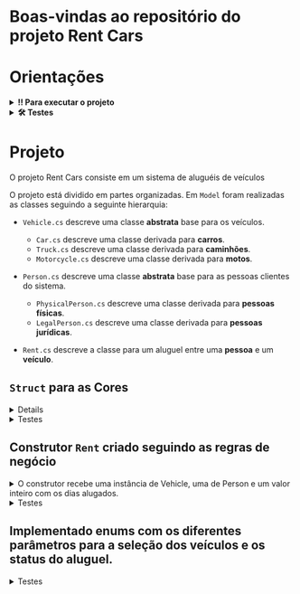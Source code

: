 # Boas-vindas ao repositório do projeto Rent Cars

# Orientações

<details>
  <summary><strong>‼️ Para executar o projeto</strong></summary><br />

1. Clone o repositório

- Use o comando: `git clone git@github.com:Mathluiz23/rent-cars.git`.
- Entre na pasta do repositório que você acabou de clonar:
  - `cd rent-cars`

2. Instale as dependências

- Entre na pasta `src/`.
- Execute o comando: `dotnet restore`.

</details>

<details>
  <summary><strong>🛠 Testes</strong></summary><br />

### Executando todos os testes

Para executar os testes com o .NET, execute o comando dentro do diretório do projeto `src` ou de seus testes `src/RentCars.Test`!

```
dotnet test
```

</details>

# Projeto

O projeto Rent Cars consiste em um sistema de aluguéis de veículos

O projeto está dividido em partes organizadas. Em `Model` foram realizadas as classes seguindo a seguinte hierarquia:

- `Vehicle.cs` descreve uma classe **abstrata** base para os veículos.

  - `Car.cs` descreve uma classe derivada para **carros**.
  - `Truck.cs` descreve uma classe derivada para **caminhões**.
  - `Motorcycle.cs` descreve uma classe derivada para **motos**.

- `Person.cs` descreve uma classe **abstrata** base para as pessoas clientes do sistema.

  - `PhysicalPerson.cs` descreve uma classe derivada para **pessoas físicas**.
  - `LegalPerson.cs` descreve uma classe derivada para **pessoas jurídicas**.

- `Rent.cs` descreve a classe para um aluguel entre uma **pessoa** e um **veículo**.

## `Struct` para as **Cores**

<details>
  Atributo público, criado com os campos Name e Hex do tipo string
</details>

<details>
  <summary>Testes</summary><br />
  Implementado Testes para verificar se a struct Color tem o atributo `Name` e `Hex` do tipo `string`.
</details>

## Construtor `Rent` criado seguindo as regras de negócio

<details>
  <summary>O construtor recebe uma instância de Vehicle, uma de Person e um valor inteiro com os dias alugados.</summary><br />

Para calcular o atributo `Price` irá seguir a seguinte regra:

- Para pessoas fisícas o preço deve ser o preço por dia do veículo \* os dias alugados.
- Para pessoas jurídicas o preço deve ser o preço por dia do veículo \* os dias alugados com 10% de desconto.

O status inicial será `RentStatus.Confirmed`.

O construtor irá alterar o atributo `IsRented` do veículo para true.
O construtor irá alterar o atributo `Debit` da pessoa para o Preço calculado.

</details>

<details>
  <summary>Testes</summary><br />

Teste implementado no arquivo `TestCreateRent` para verificar se a classe Rent criou corretamente uma instância com as regras de negócio descritas.

</details>

## Implementado enums com os diferentes parâmetros para a seleção dos veículos e os status do aluguel.

<details>
  <summary>Testes</summary><br />

Teste implementado no arquivo `TestEnums` para verificar se todos os parâmetros informados, correspondem aos parâmetros esperados para a confirmação de aluguel do veículo.

</details>
